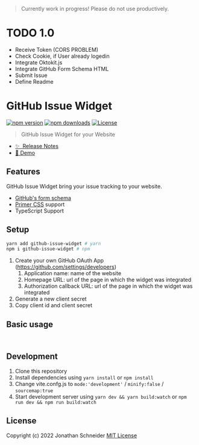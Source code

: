> Currently work in progress! Please do not use productively.

# TODO 1.0

* Receive Token (CORS PROBLEM)
* Check Cookie, if User already logedin
* Integrate Oktokit.js
* Integrate GitHub Form Schema HTML
* Submit Issue
* Define Readme

# GitHub Issue Widget

[![npm version][npm-version-src]][npm-version-href]
[![npm downloads][npm-downloads-src]][npm-downloads-href]
[![License][license-src]][license-href]

> GitHub Issue Widget for your Website

- [✨ &nbsp;Release Notes](https://github.com/JonathanSchndr/github-issue-widget/releases)
- [🔴 Demo](https://codesandbox.io/s/example-github-issue-widget-7khslb)

## Features

GitHub Issue Widget bring your issue tracking to your website.

- [GitHub's form schema](https://docs.github.com/en/communities/using-templates-to-encourage-useful-issues-and-pull-requests/syntax-for-githubs-form-schema)
- [Primer CSS](https://primer.style/) support
- TypeScript Support


## Setup

```sh
yarn add github-issue-widget # yarn
npm i github-issue-widget # npm
```

1. Create your own GitHub OAuth App (https://github.com/settings/developers)
   1. Application name: name of the website
   2. Homepage URL: url of the page in which the widget was integrated
   3. Authorization callback URL: url of the page in which the widget was integrated
2. Generate a new client secret
3. Copy client id and client secret

## Basic usage

```html

```

```javascript

```

## Development

1. Clone this repository
2. Install dependencies using `yarn install` or `npm install`
3. Change vite.confg.js to `mode:'development'` / `minify:false` / `sourcemap:true`
4. Start development server using `yarn dev && yarn build:watch` or `npm run dev && npm run build:watch`

## License

Copyright (c) 2022 Jonathan Schneider
[MIT License](./LICENSE)

<!-- Badges -->

[npm-version-src]: https://img.shields.io/npm/v/github-issue-widget/latest.svg
[npm-version-href]: https://npmjs.com/package/github-issue-widget
[npm-downloads-src]: https://img.shields.io/npm/dt/github-issue-widget.svg
[npm-downloads-href]: https://npmjs.com/package/github-issue-widget
[license-src]: https://img.shields.io/npm/l/github-issue-widget.svg
[license-href]: https://npmjs.com/package/github-issue-widget

